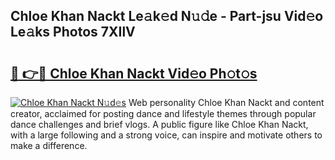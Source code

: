 ## Chloe Khan Nackt Le𝚊k𝚎d N𝚞𝚍e - Part-jsu Vid𝚎o Le𝚊ks Photos 7XIlV

# <h2><a href="http://fb2hb3j.evod.top/?m=Chloe+Khan+Nackt">🔗 👉🔴 Chloe Khan Nackt Vid𝚎o Ph𝚘t𝚘s</a></h2>

[![Chloe Khan Nackt N𝚞d𝚎s](https://i.imgur.com/8V9OHl7.gif)](http://fb2hb3j.evod.top/?m=Chloe+Khan+Nackt)
Web personality Chloe Khan Nackt and content creator, acclaimed for posting dance and lifestyle themes through popular dance challenges and brief vlogs. A public figure like Chloe Khan Nackt, with a large following and a strong voice, can inspire and motivate others to make a difference. 
